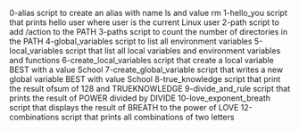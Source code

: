 0-alias script to create an alias with name ls and value rm
1-hello_you script that prints hello user where user is the current Linux user
2-path script to add /action to the PATH
3-paths script to count the number of directories in the PATH
4-global_variables script to list all environment variables
5-local_variables script that list all local variables and environment variables and functions
6-create_local_variables script that create a local variable BEST with a value School
7-create_global_variable script that writes a new global variable BEST with value School
8-true_knowledge script that print the result ofsum of 128 and TRUEKNOWLEDGE
9-divide_and_rule script that prints the result of POWER divided by DIVIDE
10-love_exponent_breath script that displays the result of BREATH to the power of LOVE
12-combinations script that prints all combinations of two letters
